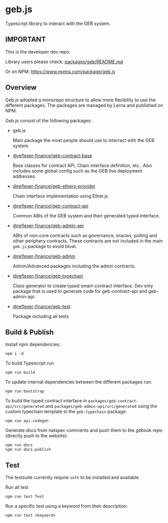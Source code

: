 # geb.js

Typescript library to interact with the GEB system. 

## IMPORTANT

This is the developer dev repo. 

Library users please check: [packages/geb/README.md](packages/geb/README.md)

Or on NPM: https://www.npmjs.com/package/geb.js

## Overview

Geb.js adopted a monorepo structure to allow more flexibility to use the different packages. The packages are managed by Lerna and published on NPM. 


Geb.js consist of the following packages:

- geb.js 

  Main package the most people should use to interract with the GEB system. 
- [@reflexer-finance/geb-contract-base](https://www.npmjs.com/package/@reflexer-finance/geb-contract-base)

  Base classes for contract API, Chain interface definition, etc.. Also includes some global config such as the GEB live deployment addresses.
- [@reflexer-finance/geb-ethers-provider](https://www.npmjs.com/package/@reflexer-finance/geb-ethers-provider)

   Chain interface implementation using Ether.js
- [@reflexer-finance/geb-contract-api](https://www.npmjs.com/package/@reflexer-finance/geb-contract-api)
  
  Common ABIs of the GEB system and their generated typed interface. 
- [@reflexer-finance/geb-admin-api](https://www.npmjs.com/package/@reflexer-finance/geb-admin-api)
  
  ABIs of non-core contracts such as governance, oracles, polling and other periphery contracts. These contracts are not included in the main `geb.js` package to avoid bloat.
- [@reflexer-finance/geb-admin](https://www.npmjs.com/package/@reflexer-finance/geb-admin)

   Admin/Advanced packages including the admin contracts.
- [@reflexer-finance/geb-typechain](https://www.npmjs.com/package/@reflexer-finance/geb-typechain)
   
  Class generator to create typed smart-contract interface. Dev only package that is used to generate code for geb-contract-api and geb-admin-api. 
- [@reflexer-finance/geb-test](https://www.npmjs.com/package/@reflexer-finance/geb-test)
  
  Package including all tests
## Build & Publish

Install npm dependencies:
```
npm i -d
```

To build Typescript run 

```
npm run build
```

To update internal dependencies between the different packages run:

```
npm run bootstrap
```

To build the typed contract interface in `packages/geb-contract-api/src/generated` and `packages/geb-admin-api/src/generated` using the custom typechain template in the `geb-typechain` package:

```
npm run api-codegen
```

Generate docs from natspec comments and push them to the gitbook repo (directly push to the website):
```
npm run docs
npm run docs-publish
```


## Test

The testsuite currently require `seth` to be installed and available.

Run all test
```
npm run test Test
```

Run a specific test using a keyword from their description:

```
npm run test <keyword>
```